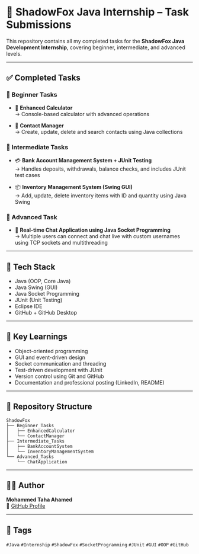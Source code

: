# 🌟 ShadowFox Java Internship – Task Submissions

This repository contains all my completed tasks for the **ShadowFox Java Development Internship**, covering beginner, intermediate, and advanced levels.

---

## ✅ Completed Tasks

### 🔰 Beginner Tasks
- 🧮 **Enhanced Calculator**  
  → Console-based calculator with advanced operations

- 📇 **Contact Manager**  
  → Create, update, delete and search contacts using Java collections

### 🧩 Intermediate Tasks
- 💳 **Bank Account Management System + JUnit Testing**  
  → Handles deposits, withdrawals, balance checks, and includes JUnit test cases

- 📦 **Inventory Management System (Swing GUI)**  
  → Add, update, delete inventory items with ID and quantity using Java Swing

### 🚀 Advanced Task
- 💬 **Real-time Chat Application using Java Socket Programming**  
  → Multiple users can connect and chat live with custom usernames using TCP sockets and multithreading

---

## 🧪 Tech Stack

- Java (OOP, Core Java)
- Java Swing (GUI)
- Java Socket Programming
- JUnit (Unit Testing)
- Eclipse IDE
- GitHub + GitHub Desktop

---

## 🧠 Key Learnings

- Object-oriented programming
- GUI and event-driven design
- Socket communication and threading
- Test-driven development with JUnit
- Version control using Git and GitHub
- Documentation and professional posting (LinkedIn, README)

---

## 📂 Repository Structure

```
ShadowFox
├── Beginner_Tasks
│   ├── EnhancedCalculator
│   └── ContactManager
├── Intermediate_Tasks
│   ├── BankAccountSystem
│   └── InventoryManagementSystem
└── Advanced_Tasks
    └── ChatApplication
```

---

## 👨‍💻 Author

**Mohammed Taha Ahamed**  
🔗 [GitHub Profile](https://github.com/MohammedTaha-751)

---

## 📌 Tags

`#Java` `#Internship` `#ShadowFox` `#SocketProgramming` `#JUnit` `#GUI` `#OOP` `#GitHub`
